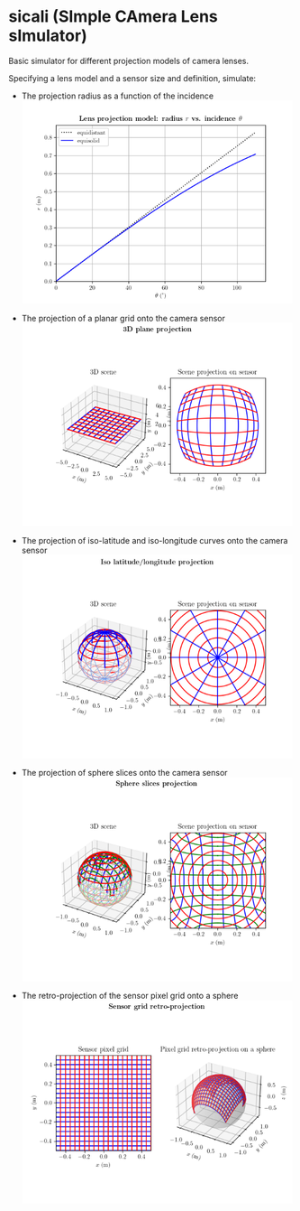 # sicali (SImple CAmera Lens sImulator)

Basic simulator for different projection models of camera lenses.

Specifying a lens model and a sensor size and definition, simulate:

* The projection radius as a function of the incidence
![alt text](https://github.com/g-rousseau/sicali/blob/main/docs/fig_radius_vs_incidence.png)

* The projection of a planar grid onto the camera sensor
![alt text](https://github.com/g-rousseau/sicali/blob/main/docs/fig_plane_proj.png)

* The projection of iso-latitude and iso-longitude curves onto the camera sensor
![alt text](https://github.com/g-rousseau/sicali/blob/main/docs/fig_lat_long_proj.png)

* The projection of sphere slices onto the camera sensor
![alt text](https://github.com/g-rousseau/sicali/blob/main/docs/fig_sphere_slices_proj.png)

* The retro-projection of the sensor pixel grid onto a sphere
![alt text](https://github.com/g-rousseau/sicali/blob/main/docs/fig_sensor_retroproj.png)
